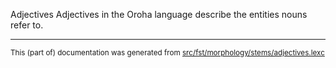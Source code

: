 Adjectives
Adjectives in the Oroha language describe the entities nouns refer to.

* * *

<small>This (part of) documentation was generated from [src/fst/morphology/stems/adjectives.lexc](https://github.com/giellalt/lang-ora/blob/main/src/fst/morphology/stems/adjectives.lexc)</small>
